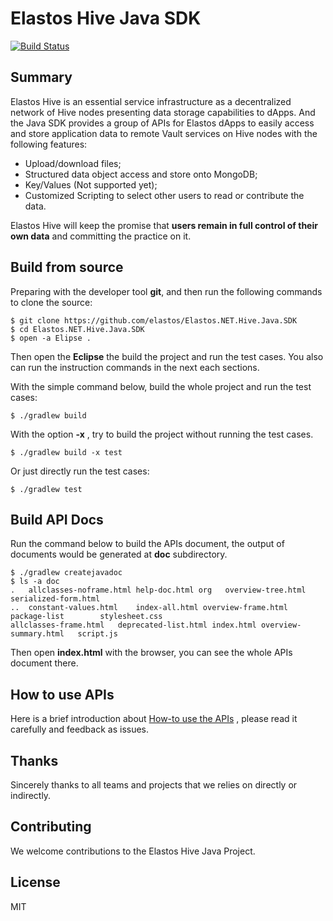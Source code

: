Elastos Hive Java SDK
===================

[![Build Status](https://travis-ci.com/elastos/Elastos.NET.Hive.Java.SDK.svg?branch=master)](https://travis-ci.com/elastos/Elastos.NET.Hive.Java.SDK)

## Summary

Elastos Hive is an essential service infrastructure as a decentralized network of Hive nodes presenting data storage capabilities to dApps. And the Java SDK provides a group of APIs for Elastos dApps to easily access and store application data to remote Vault services on Hive nodes with the following features:

- Upload/download files;
- Structured data object access and store onto MongoDB;
- Key/Values (Not supported yet);
- Customized Scripting to select other users to read or contribute the data.

Elastos Hive will keep the promise that **users remain in full control of their own data** and committing the practice on it.

## Build from source
Preparing with the developer tool **git**, and then run the following commands to clone the source:

```shell
$ git clone https://github.com/elastos/Elastos.NET.Hive.Java.SDK
$ cd Elastos.NET.Hive.Java.SDK
$ open -a Elipse .
```

Then open the **Eclipse** the build the project and run the test cases.  You also can run the instruction commands in the next each sections.

With the simple command below, build the whole project and run the test cases:

```shell
$ ./gradlew build 
```

With the option **-x** , try to build the project without running the test cases.
```shell
$ ./gradlew build -x test
```

Or just directly run the test cases:

```
$ ./gradlew test
```

## Build API Docs

Run the command below to build the APIs document, the output of documents would be generated at **doc** subdirectory. 

```shell
$ ./gradlew createjavadoc
$ ls -a doc
.	allclasses-noframe.html	help-doc.html org	overview-tree.html	serialized-form.html
..	constant-values.html	index-all.html overview-frame.html	package-list		stylesheet.css
allclasses-frame.html	deprecated-list.html index.html overview-summary.html	script.js
```

Then open **index.html** with the browser, you can see the whole APIs document there.

## How to use APIs

Here is a brief introduction about [How-to use the APIs](./HOW_TO_USE_APIS.md) , please read it carefully and feedback as issues. 

## Thanks
Sincerely thanks to all teams and projects that we relies on directly or indirectly.

## Contributing
We welcome contributions to the Elastos Hive Java Project.

## License
MIT
